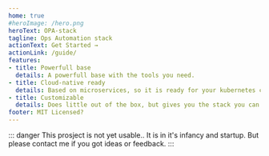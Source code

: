 ```yaml
---
home: true
#heroImage: /hero.png
heroText: OPA-stack
tagline: Ops Automation stack
actionText: Get Started →
actionLink: /guide/
features:
- title: Powerfull base
  details: A powerfull base with the tools you need.
- title: Cloud-native ready
  details: Based on microservices, so it is ready for your kubernetes cluster
- title: Customizable
  details: Does little out of the box, but gives you the stack you can build on.
footer: MIT Licensed?
---
```


::: danger
This prosject is not yet usable.. It is in it's infancy and startup.
But please contact me if you got ideas or feedback.
:::
